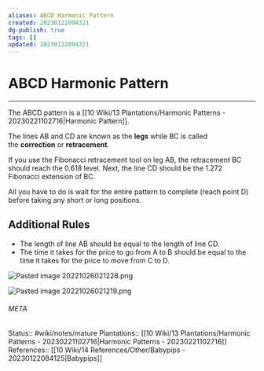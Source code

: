 ```yaml
---
aliases: ABCD Harmonic Pattern
created: 20230122094321
dg-publish: true
tags: []
updated: 20230122094321
---
```

# ABCD Harmonic Pattern
---
The ABCD pattern is a [[10 Wiki/13 Plantations/Harmonic Patterns - 20230221102716\|Harmonic Pattern]].

The lines AB and CD are known as the **legs** while BC is called the **correction** or **retracement**.

If you use the Fibonacci retracement tool on leg AB, the retracement BC should reach the 0.618 level. Next, the line CD should be the 1.272 Fibonacci extension of BC.

All you have to do is wait for the entire pattern to complete (reach point D) before taking any short or long positions.

## Additional Rules
- The length of line AB should be equal to the length of line CD.
- The time it takes for the price to go from A to B should be equal to the time it takes for the price to move from C to D.

![Pasted image 20221026021228.png](/img/user/90%20Meta/Attachments/Pasted/Pasted%20image%2020221026021228.png)

![Pasted image 20221026021219.png](/img/user/90%20Meta/Attachments/Pasted/Pasted%20image%2020221026021219.png)



###### META
Status:: #wiki/notes/mature 
Plantations:: [[10 Wiki/13 Plantations/Harmonic Patterns - 20230221102716\|Harmonic Patterns - 20230221102716]]
References:: [[10 Wiki/14 References/Other/Babypips - 20230122084125\|Babypips]]
